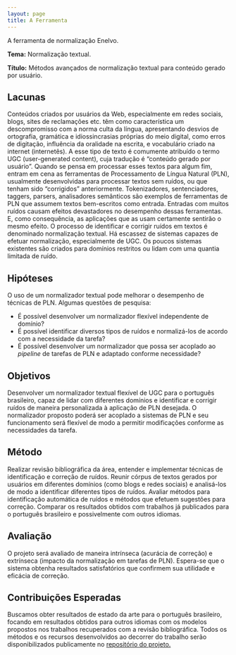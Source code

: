 ```yaml
---
layout: page
title: A Ferramenta
---
```


<p class="message">
  A ferramenta de normalização Enelvo.
</p>

**Tema:** Normalização textual.

**Título:** Métodos avançados de normalização textual para conteúdo gerado por usuário.

## Lacunas

Conteúdos criados por usuários da Web, especialmente em redes sociais, blogs, sites de reclamações etc. têm como característica um descompromisso com a norma culta da língua, apresentando desvios de
ortografia, gramática e idiossincrasias próprias do meio digital, como erros de digitação, influência da oralidade na escrita, e vocabulário criado na internet (internetês).
A esse tipo de texto é comumente atribuído o termo UGC (user-generated content), cuja tradução é “conteúdo gerado por usuário”. Quando se pensa em processar esses textos para algum fim,
entram em cena as ferramentas de Processamento de Língua Natural (PLN), usualmente desenvolvidas para processar textos sem ruídos, ou que tenham sido “corrigidos” anteriormente.
Tokenizadores, sentenciadores, taggers, parsers, analisadores semânticos são exemplos de ferramentas de PLN que assumem textos bem-escritos como entrada. Entradas com muitos ruídos causam efeitos
devastadores no desempenho dessas ferramentas. E, como consequência, as aplicações que as usam certamente sentirão o mesmo efeito. O processo de identificar e corrigir ruídos em textos é denominado normalização textual. Há escassez de sistemas capazes de efetuar normalização, especialmente de UGC. Os poucos sistemas
existentes são criados para domínios restritos ou lidam com uma quantia limitada de ruído.

## Hipóteses

O uso de um normalizador textual pode melhorar o desempenho de técnicas de PLN. Algumas questões de pesquisa:

* É possível desenvolver um normalizador flexível independente de domínio?
* É possível identificar diversos tipos de ruídos e normalizá-los de acordo com a necessidade da tarefa?
* É possível desenvolver um normalizador que possa ser acoplado ao *pipeline* de tarefas de PLN e adaptado conforme necessidade?

## Objetivos

Desenvolver um normalizador textual flexível de UGC para o
português brasileiro, capaz de lidar com diferentes domínios e identificar e corrigir ruídos de maneira personalizada à aplicação de PLN desejada. O normalizador proposto poderá ser acoplado
a sistemas de PLN e seu funcionamento será flexível de modo a permitir modificações conforme as necessidades da tarefa.

## Método

Realizar revisão bibliográfica da área, entender e implementar técnicas de identificação e correção de ruídos. Reunir córpus de textos gerados por usuários em diferentes
domínios (como blogs e redes sociais) e analisá-los de modo a identificar diferentes tipos de ruídos. Avaliar métodos para identificação automática de ruídos e métodos que efetuem
sugestões para correção. Comparar os resultados obtidos com trabalhos já publicados para o português brasileiro e possivelmente com outros idiomas.

## Avaliação

O projeto será avaliado de maneira intrínseca (acurácia de correção) e extrínseca (impacto da normalização em tarefas de PLN). Espera-se que o sistema obtenha
resultados satisfatórios que confirmem sua utilidade e eficácia de correção.

## Contribuições Esperadas

Buscamos obter resultados de estado da arte para o português brasileiro, focando em resultados obtidos para outros idiomas com os modelos propostos nos trabalhos recuperados com a revisão bibliográfica.
Todos os métodos e os recursos desenvolvidos ao decorrer do trabalho serão disponibilizados publicamente no [repositório do projeto.](https://github.com/tfcbertaglia/ugcnormal)
